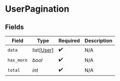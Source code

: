 # UserPagination


## Fields

| Field                                     | Type                                      | Required                                  | Description                               |
| ----------------------------------------- | ----------------------------------------- | ----------------------------------------- | ----------------------------------------- |
| `data`                                    | list[[User](../../models/shared/user.md)] | :heavy_check_mark:                        | N/A                                       |
| `has_more`                                | *bool*                                    | :heavy_check_mark:                        | N/A                                       |
| `total`                                   | *int*                                     | :heavy_check_mark:                        | N/A                                       |